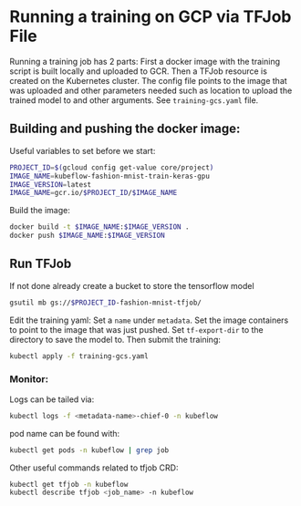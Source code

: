 # Running a training on GCP via TFJob File
Running a training job has 2 parts: First a docker image with the training script
is built locally and uploaded to GCR. Then a TFJob resource is created
on the Kubernetes cluster. The config file points to the image that was uploaded
and other parameters needed such as location to upload the trained model to and 
other arguments. See `training-gcs.yaml` file.

## Building and pushing the docker image: 
Useful variables to set before we start:
``` bash
PROJECT_ID=$(gcloud config get-value core/project)
IMAGE_NAME=kubeflow-fashion-mnist-train-keras-gpu
IMAGE_VERSION=latest
IMAGE_NAME=gcr.io/$PROJECT_ID/$IMAGE_NAME
```

Build the image:
``` bash
docker build -t $IMAGE_NAME:$IMAGE_VERSION .
docker push $IMAGE_NAME:$IMAGE_VERSION
```

## Run TFJob

If not done already create a bucket to store the tensorflow model
```bash
gsutil mb gs://$PROJECT_ID-fashion-mnist-tfjob/
```

Edit the training yaml: Set a `name` under `metadata`. Set the image containers to 
point to the image that was just pushed. Set `tf-export-dir` to the directory 
to save the model to. Then submit the training:

```bash
kubectl apply -f training-gcs.yaml
```

### Monitor:
Logs can be tailed via:
```bash
kubectl logs -f <metadata-name>-chief-0 -n kubeflow
```
pod name can be found with:
```bash
kubectl get pods -n kubeflow | grep job
```

Other useful commands related to tfjob CRD:
```bash
kubectl get tfjob -n kubeflow 
kubectl describe tfjob <job_name> -n kubeflow
```